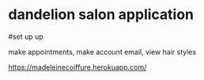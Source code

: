 # dandelion salon application

#set up up

make appointments, make account email, view hair styles 

https://madeleinecoiffure.herokuapp.com/

